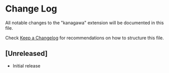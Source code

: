 # Change Log

All notable changes to the "kanagawa" extension will be documented in this file.

Check [Keep a Changelog](http://keepachangelog.com/) for recommendations on how to structure this file.

## [Unreleased]

- Initial release
